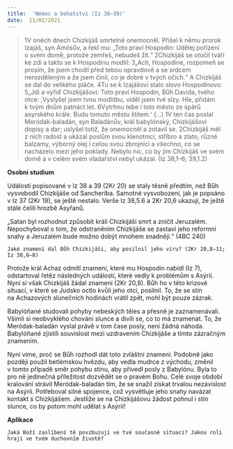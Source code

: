 ```yaml
---
title:  'Nemoc a bohatství (Iz 38–39)'
date:  11/02/2021
---
```


> <p></p>
> 1V oněch dnech Chizkijáš smrtelně onemocněl. Přišel k němu prorok Izajáš, syn Amósův, a řekl mu: „Toto praví Hospodin: Udělej pořízení o svém domě, protože zemřeš, nebudeš žít.“ 2Chizkijáš se otočil tváří ke zdi a takto se k Hospodinu modlil: 3„Ach, Hospodine, rozpomeň se prosím, že jsem chodil před tebou opravdově a se srdcem nerozděleným a že jsem činil, co je dobré v tvých očích.“ A Chizkijáš se dal do velikého pláče. 4Tu se k Izajášovi stalo slovo Hospodinovo: 5„Jdi a vyřiď Chizkijášovi: Toto praví Hospodin, Bůh Davida, tvého otce: ,Vyslyšel jsem tvou modlitbu, viděl jsem tvé slzy. Hle, přidám k tvým dnům patnáct let. 6Vytrhnu tebe i toto město ze spárů asyrského krále. Budu tomuto městu štítem.‘ (…) 1V ten čas poslal Meródak-baladán, syn Baladánův, král babylónský, Chizkijášovi dopisy a dar; uslyšel totiž, že onemocněl a zotavil se. 2Chizkijáš měl z nich radost a ukázal poslům svou klenotnici, stříbro a zlato, různé balzámy, výborný olej i celou svou zbrojnici a všechno, co se nacházelo mezi jeho poklady. Nebylo nic, co by jim Chizkijáš ve svém domě a v celém svém vladařství nebyl ukázal. (Iz 38,1–6; 39,1.2)

**Osobní studium**

Události popisované v Iz 38 a 39 (2Kr 20) se staly těsně předtím, než Bůh vysvobodil Chizkijáše od Sancheríba. Samotné vysvobození, jak je popsáno v Iz 37 (2Kr 19), se ještě nestalo. Verše Iz 38,5.6 a 2Kr 20,6 ukazují, že ještě stále čelili hrozbě Asyřanů.

„Satan byl rozhodnut způsobit králi Chizkijáši smrt a zničit Jeruzalém. Nepochyboval o tom, že odstraněním Chizkijáše se zastaví jeho reformní snahy a Jeruzalém bude možno dobýt mnohem snadněji.“ (4BC 240)

`Jaké znamení dal Bůh Chizkijáši, aby posilnil jeho víru? (2Kr 20,8–11; Iz 38,6–8)`

Protože král Achaz odmítl znamení, které mu Hospodin nabídl (Iz 7), odstartoval řetěz následných událostí, které vedly k problémům s Asýrií. Nyní si však Chizkijáš žádal znamení (2Kr 20,8). Bůh ho v této krizové situaci, v které se Judsko octlo kvůli jeho otci, posilnil. To, že se stín na Achazových slunečních hodinách vrátil zpět, mohl být pouze zázrak.

Babylóňané studovali pohyby nebeských těles a přesně je zaznamenávali. Všimli si neobvyklého chování slunce a divili se, co to má znamenat. To, že Meródak-baladán vyslal právě v tom čase posly, není žádná náhoda. Babylóňané zjistili souvislost mezi uzdravením Chizkijáše a tímto zázračným znamením.

Nyní víme, proč se Bůh rozhodl dát toto zvláštní znamení. Podobně jako později použil betlémskou hvězdu, aby vedla mudrce z východu, změnil v tomto případě směr pohybu stínu, aby přivedl posly z Babylónu. Byla to pro ně jedinečná příležitost dozvědět se o pravém Bohu. Celé svoje období kralování strávil Meródak-baladán tím, že se snažil získat trvalou nezávislost na Asýrii. Potřeboval silné spojence, což vysvětluje jeho snahy navázat kontakt s Chizkijášem. Jestliže se na Chizkijášovu žádost pohnul i stín slunce, co by potom mohl udělat s Asýrií!

**Aplikace**

`Jaká Boží zaslíbení tě povzbuzují ve tvé současné situaci? Jakou roli hrají ve tvém duchovním životě?`